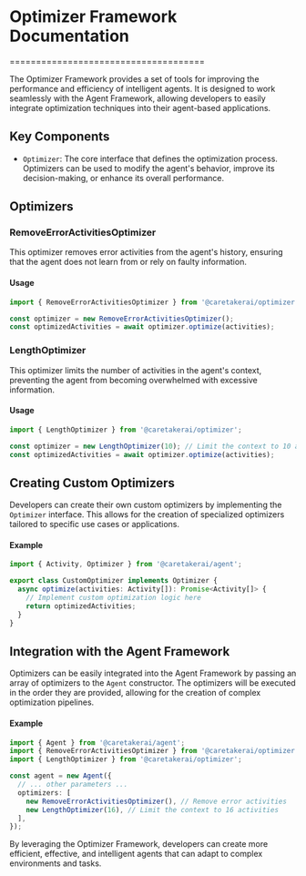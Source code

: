# Optimizer Framework Documentation
=====================================

The Optimizer Framework provides a set of tools for improving the performance and efficiency of intelligent agents. It is designed to work seamlessly with the Agent Framework, allowing developers to easily integrate optimization techniques into their agent-based applications.

## Key Components

*   `Optimizer`: The core interface that defines the optimization process. Optimizers can be used to modify the agent's behavior, improve its decision-making, or enhance its overall performance.

## Optimizers

### RemoveErrorActivitiesOptimizer

This optimizer removes error activities from the agent's history, ensuring that the agent does not learn from or rely on faulty information.

#### Usage

```typescript
import { RemoveErrorActivitiesOptimizer } from '@caretakerai/optimizer';

const optimizer = new RemoveErrorActivitiesOptimizer();
const optimizedActivities = await optimizer.optimize(activities);
```


### LengthOptimizer

This optimizer limits the number of activities in the agent's context, preventing the agent from becoming overwhelmed with excessive information.

#### Usage

```typescript
import { LengthOptimizer } from '@caretakerai/optimizer';

const optimizer = new LengthOptimizer(10); // Limit the context to 10 activities
const optimizedActivities = await optimizer.optimize(activities);
```


## Creating Custom Optimizers

Developers can create their own custom optimizers by implementing the `Optimizer` interface. This allows for the creation of specialized optimizers tailored to specific use cases or applications.

#### Example

```typescript
import { Activity, Optimizer } from '@caretakerai/agent';

export class CustomOptimizer implements Optimizer {
  async optimize(activities: Activity[]): Promise<Activity[]> {
    // Implement custom optimization logic here
    return optimizedActivities;
  }
}
```


## Integration with the Agent Framework

Optimizers can be easily integrated into the Agent Framework by passing an array of optimizers to the `Agent` constructor. The optimizers will be executed in the order they are provided, allowing for the creation of complex optimization pipelines.

#### Example

```typescript
import { Agent } from '@caretakerai/agent';
import { RemoveErrorActivitiesOptimizer } from '@caretakerai/optimizer';
import { LengthOptimizer } from '@caretakerai/optimizer';

const agent = new Agent({
  // ... other parameters ...
  optimizers: [
    new RemoveErrorActivitiesOptimizer(), // Remove error activities
    new LengthOptimizer(16), // Limit the context to 16 activities
  ],
});
```


By leveraging the Optimizer Framework, developers can create more efficient, effective, and intelligent agents that can adapt to complex environments and tasks.